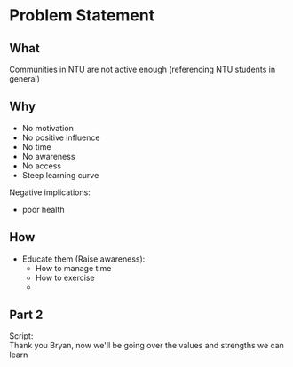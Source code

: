 # Problem Statement
## What
Communities in NTU are not active enough (referencing NTU students in general)

## Why
* No motivation
* No positive influence
* No time
* No awareness
* No access
* Steep learning curve

Negative implications:
* poor health

## How
* Educate them (Raise awareness):
    * How to manage time
    * How to exercise
    * 

## Part 2
Script:  
Thank you Bryan, now we'll be going over the values and strengths we can learn
